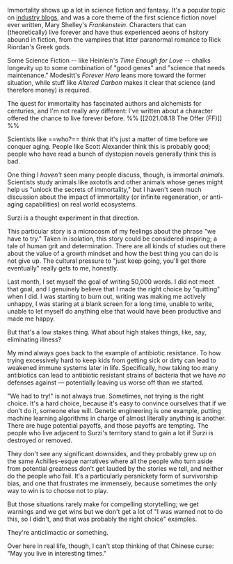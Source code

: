 Immortality shows up a lot in science fiction and fantasy. It's a popular topic on [industry blogs](https://www.tor.com/2008/08/14/on-immortality/), and was a core theme of the first science fiction novel ever written, Mary Shelley's _Frankenstein_. Characters that can (theoretically) live forever and have thus experienced aeons of hsitory abound in fiction, from the vampires that litter paranormal romance to Rick Riordan's Greek gods. 

Some Science Fiction -- like Heinlein's _Time Enough for Love_  -- chalks longevity up to some combination of "good genes" and "science that needs maintenance." Modesitt's _Forever Hero_ leans more toward the former situation, while stuff like _Altered Carbon_ makes it clear that science (and therefore money) is required. 

The quest for immortality has fascinated authors and alchemists for centuries, and I'm not really any different: I've written about a character offered the chance to live forever before. %% [[2021.08.18 The Offer (FF)]] %%

Scientists like ==who?== think that it's just a matter of time before we conquer aging. People like Scott Alexander think this is probably good; people who have read a bunch of dystopian novels generally think this is bad. 

One thing I _haven't_ seen many people discuss, though, is immortal _animals._ Scientists study animals like axototls and other animals whose genes might help us "unlock the secrets of immortality," but I haven't seen much discussion about the impact of immortality (or infinite regeneration, or anti-aging capabilities) on real world ecosystems. 

Surzi is a thought experiment in that direction. 

This particular story is a microcosm of my feelings about the phrase "we have to try." Taken in isolation, this story could be considered inspiring; a tale of human grit and determination. There are all kinds of studies out there about the value of a growth mindset and how the best thing you can do is not give up. The cultural pressure to "just keep going, you'll get there eventually" really gets to me, honestly. 

Last month, I set myself the goal of writing 50,000 words. I did not meet that goal, and I genuinely believe that I made the right choice by "quitting" when I did. I was starting to burn out, writing was making me actively unhappy, I was staring at a blank screen for a long time, unable to write, unable to let myself do anything else that would have been productive and made me happy. 

But that's a low stakes thing. What about high stakes things, like, say, eliminating illness? 

My mind always goes back to the example of antibiotic resistance. To how trying excessively hard to keep kids from getting sick or dirty can lead to weakened immune systems later in life. Specifically, how taking too many antibiotics can lead to antibiotic resistant strains of bacteria that we have _no_ defenses against — potentially leaving us worse off than we started. 

"We had to try!" is not always true. Sometimes, not trying is the right choice. It's a hard choice, because it's easy to convince ourselves that if we don't do it, someone else will. Genetic engineering is one example, putting machine learning algorithms in charge of almost literally anything is another. There are huge potential payoffs, and those payoffs are tempting. The people who live adjacent to Surzi's territory stand to gain a lot if Surzi is destroyed or removed. 

They don't see any significant downsides, and they probably grew up on the same Achilles-esque narratives where all the people who turn aside from potential greatness don't get lauded by the stories we tell, and neither do the people who fail. It's a particularly persnickety form of survivorship bias, and one that frustrates me immensely, because sometimes the only way to win is to choose not to play. 

But those situations rarely make for compelling storytelling; we get warnings and we get wins but we don't get a lot of "I was warned not to do this, so I didn't, and that was probably the right choice" examples. 

They're anticlimactic or something. 

Over here in real life, though, I can't stop thinking of that Chinese curse: "May you live in interesting times." 